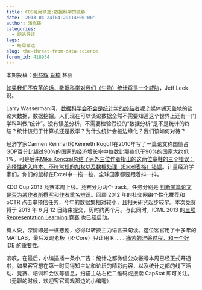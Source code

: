 ```yaml
---
title: COS每周精选:数据科学的威胁
date: '2013-04-24T04:29:14+00:00'
author: 潘岚锋
categories:
  - 网站导读
tags:
  - 每周精选
slug: the-threat-from-data-science
forum_id: 418934
---
```


本期投稿：[谢益辉](http://yihui.name/) [肖楠](http://www.road2stat.com/) 林荟

[如果我们不变革的话，数据科学对我们（生物）统计将是一个威胁](http://simplystatistics.org/2013/04/15/data-science-only-poses-a-threat-to-biostatistics-if-we-dont-adapt/)，<wbr />Jeff Leek说。

<!--more-->

Larry Wasserman问，[数据科学会不会是统计学的终结者呢？](http://normaldeviate.wordpress.com/2013/04/13/data-science-the-end-of-statistics/)媒体铺天盖地的谈论大数据，数据挖掘。人们现在可以谈论数据全然不需要知道这个世界上还有一门学科叫做“统计”。没有误差分析，不需要检验假设的“数据分析”是不是统计的终结？统计该归于计算机还是数学？为什么统计会被边缘化？我们该如何对待？

经济学家Carmen Reinhart和Kenneth Rogoff在2010年写了一篇论文称国债占GDP百分比超过90%的国家的经济增长率中位数比那些低于90%的国家大约低1%。可是后来[Mike Konczal总结了另外三位作者指出的这两位童鞋的三个错误：选择性纳入样本、不符常规的加权以及数据处理（Excel表格）错误](http://www.nextnewdeal.net/rortybomb/researchers-finally-replicated-reinhart-rogoff-and-there-are-serious-problems)。计量经济学家们，你们的鼠标在Excel中一拖一拉，全球国家都要跟着抖一抖。

KDD Cup 2013 竞赛本周上线。竞赛分为两个 track，任务分别是 [判断某篇论文是否为某作者所撰写](https://www.kaggle.com/c/kdd-cup-2013-author-paper-identification-challenge/)和[作者重名辨识](https://www.kaggle.com/c/kdd-cup-2013-author-disambiguation)。回顾 2012 年的社交网络个性化推荐和 pCTR 点击率预估任务，今年的数据集相对较小，且相关研究起步较早。本次竞赛将于 2013 年 6 月 12 日结束提交，历时约两个月。与此同时，ICML 2013 的[三项 Representation Learning 竞赛](http://deeplearning.net/icml2013-workshop-competition/) 也已经启动。

有人说，深情即是一桩悲剧，必得以转换主力语言来句读。这位客官用了十多年的 MATLAB，最后发现老板（R-Core）只让用 R …… [痛苦的涅磐过程，和一个好 IDE 的重要性](http://www.burns-stat.com/interview-with-a-forced-convert-from-matlab-to-r/)。

咳咳，在最后，小编插播一条小广告：统计之都微信公众帐号本周已经正式开通啦，如果客官想在第一时间得知主站和论坛的精彩内容，以及统计之都的线下活动、竞赛、培训和会议等信息，扫描主站右栏二维码或搜索 CapStat 即可关注。（无聊的时候，欢迎客官调戏那边的小编喔）

